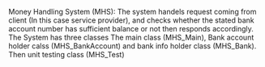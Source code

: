 Money Handling System (MHS): The system handels request coming from client (In this case service provider), and checks whether the stated bank account number has sufficient balance or not then responds accordingly. The System has three classes The main class (MHS_Main), Bank account holder calss (MHS_BankAccount) and bank info holder class (MHS_Bank). Then unit testing class (MHS_Test)
